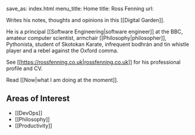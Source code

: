 save_as: index.html
menu_title: Home
title: Ross Fenning
url:

Writes his notes, thoughts and opinions in this [[Digital Garden]].

He is a principal [[Software Engineering|software engineer]] at the BBC, amateur computer scientist, armchair [[Philosophy|philosopher]], Pythonista, student of Skotokan Karate, infrequent bodhrán and tin whistle player and a rebel against the Oxford comma.

See [[https://rossfenning.co.uk|rossfenning.co.uk]] for his professional profile and CV.

Read [[Now|what I am doing at the moment]].

## Areas of Interest

- [[DevOps]]
- [[Philosophy]]
- [[Productivity]]
